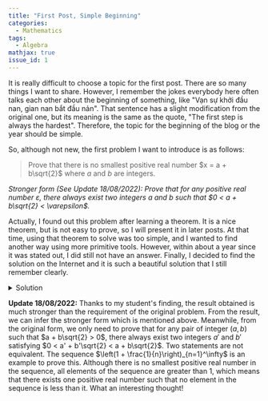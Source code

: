 ```yaml
---
title: "First Post, Simple Beginning"
categories:
  - Mathematics
tags:
  - Algebra
mathjax: true
issue_id: 1
---
```


It is really difficult to choose a topic for the first post.
There are so many things I want to share.
However, I remember the jokes everybody here often talks each other about the beginning of something, like "Vạn sự khởi đầu nan, gian nan bắt đầu nản".
That sentence has a slight modification from the original one, but its meaning is the same as the quote, "The first step is always the hardest".
Therefore, the topic for the beginning of the blog or the year should be simple.

So, although not new, the first problem I want to introduce is as follows:

> Prove that there is no smallest positive real number $x = a + b\sqrt{2}$ where $a$ and $b$ are integers.

*Stronger form (See Update 18/08/2022): Prove that for any positive real number $\varepsilon$, there always exist two integers $a$ and $b$ such that $0 < a + b\sqrt{2} < \varepsilon$.*

Actually, I found out this problem after learning a theorem.
It is a nice theorem, but is not easy to prove, so I will present it in later posts.
At that time, using that theorem to solve was too simple, and I wanted to find another way using more primitive tools.
However, within about a year since it was stated out, I did still not have an answer.
Finally, I decided to find the solution on the Internet and it is such a beautiful solution that I still remember clearly.

<details>
<summary>Solution</summary>
We have $1 < \sqrt{2} < 2$, so $0 < -1 + \sqrt{2} < 1$. <br>
Then, we have:
$$\lim_{n \to + \infty} (-1 + \sqrt{2})^n = 0$$
But, $(-1 + \sqrt{2})^n$ always has the form of $a + b\sqrt{2}$ with $a, b \in \mathbb{Z}$. <br>
That means there is no smallest positive real number $x = a + b\sqrt{2}$ (problem solved).
</details>

**Update 18/08/2022:** Thanks to my student's finding, the result obtained is much stronger than the requirement of the original problem.
From the result, we can infer the stronger form which is mentioned above.
Meanwhile, from the original form, we only need to prove that for any pair of integer $(a, b)$ such that $a + b\sqrt{2} > 0$, there always exist two integers $a'$ and $b'$ satisfying $0 < a' + b'\sqrt{2} < a + b\sqrt{2}$.
Two statements are not equivalent.
The sequence $\left(1 + \frac{1}{n}\right)_{n=1}^\infty$ is an example to prove this.
Although there is no smallest positive real number in the sequence, all elements of the sequence are greater than $1$, which means that there exists one positive real number such that no element in the sequence is less than it.
What an interesting thought!
